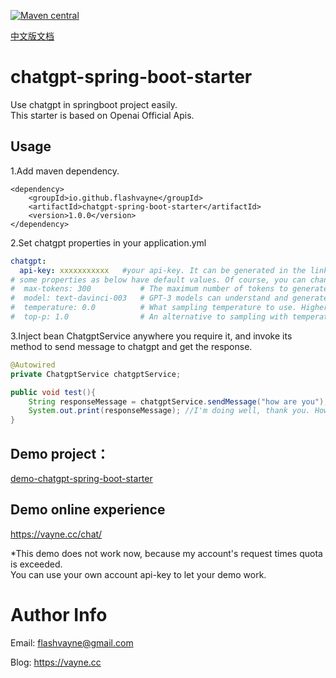 [![Maven central](https://maven-badges.herokuapp.com/maven-central/io.github.flashvayne/chatgpt-spring-boot-starter/badge.svg)](https://maven-badges.herokuapp.com/maven-central/io.github.flashvayne/chatgpt-spring-boot-starter)

[中文版文档](https://vayne.cc/2022/12/17/chatgpt-spring-boot-starter)

# chatgpt-spring-boot-starter
Use chatgpt in springboot project easily.  
This starter is based on Openai Official Apis.

## Usage
1.Add maven dependency.
```pom
<dependency>
    <groupId>io.github.flashvayne</groupId>
    <artifactId>chatgpt-spring-boot-starter</artifactId>
    <version>1.0.0</version>
</dependency>
```
2.Set chatgpt properties in your application.yml
```yml
chatgpt:
  api-key: xxxxxxxxxxx   #your api-key. It can be generated in the link https://beta.openai.com/docs/quickstart/adjust-your-settings
# some properties as below have default values. Of course, you can change them.
#  max-tokens: 300           # The maximum number of tokens to generate in the completion.The token count of your prompt plus max_tokens cannot exceed the model's context length. Most models have a context length of 2048 tokens (except for the newest models, which support 4096).
#  model: text-davinci-003   # GPT-3 models can understand and generate natural language. We offer four main models with different levels of power suitable for different tasks. Davinci is the most capable model, and Ada is the fastest.
#  temperature: 0.0          # What sampling temperature to use. Higher values means the model will take more risks. Try 0.9 for more creative applications, and 0 (argmax sampling) for ones with a well-defined answer.We generally recommend altering this or top_p but not both.
#  top-p: 1.0                # An alternative to sampling with temperature, called nucleus sampling, where the model considers the results of the tokens with top_p probability mass. So 0.1 means only the tokens comprising the top 10% probability mass are considered.We generally recommend altering this or temperature but not both.
```
3.Inject bean ChatgptService anywhere you require it, and invoke its method to send message to chatgpt and get the response.
```java
@Autowired
private ChatgptService chatgptService;

public void test(){
    String responseMessage = chatgptService.sendMessage("how are you");
    System.out.print(responseMessage); //I'm doing well, thank you. How about you?
}
```

## Demo project：
[demo-chatgpt-spring-boot-starter](https://github.com/flashvayne/demo-chatgpt-spring-boot-starter)

## Demo online experience
https://vayne.cc/chat/

*This demo does not work now, because my account's request times quota is exceeded.  
You can use your own account api-key to let your demo work.  

# Author Info
Email: flashvayne@gmail.com

Blog: https://vayne.cc
